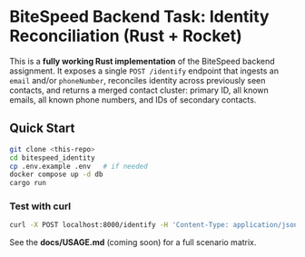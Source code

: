 # BiteSpeed Backend Task: Identity Reconciliation (Rust + Rocket)

This is a **fully working Rust implementation** of the BiteSpeed backend assignment. It exposes a single `POST /identify` endpoint that ingests an `email` and/or `phoneNumber`, reconciles identity across previously seen contacts, and returns a merged contact cluster: primary ID, all known emails, all known phone numbers, and IDs of secondary contacts.

## Quick Start

```bash
git clone <this-repo>
cd bitespeed_identity
cp .env.example .env   # if needed
docker compose up -d db
cargo run
```

### Test with curl

```bash
curl -X POST localhost:8000/identify -H 'Content-Type: application/json' -d '{"email":"lorraine@hillvalley.edu","phoneNumber":"123456"}'
```

See the **docs/USAGE.md** (coming soon) for a full scenario matrix.
